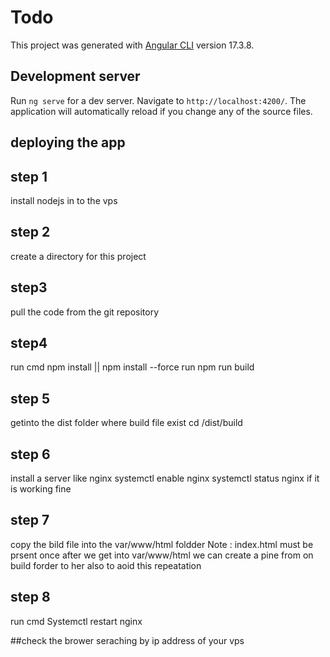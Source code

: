 # Todo

This project was generated with [Angular CLI](https://github.com/angular/angular-cli) version 17.3.8.

## Development server

Run `ng serve` for a dev server. Navigate to `http://localhost:4200/`. The application will automatically reload if you change any of the source files.

## deploying the app
## step 1 
install nodejs in to the vps 

## step 2
create a directory for this project 

## step3 
pull the code from the git repository 

## step4
run cmd npm install || npm install --force
run npm run build 
## step 5
getinto the dist folder where build file exist 
cd /dist/build

## step 6 
install a server like nginx 
systemctl enable nginx
systemctl status nginx
if it is working fine 

## step 7 
copy the bild file into the var/www/html foldder
Note : index.html must be prsent once after we get into  var/www/html
we can create a pine from on build forder to her also to aoid this repeatation 

## step 8

run cmd Systemctl restart nginx

##check the brower seraching by ip address of your vps
